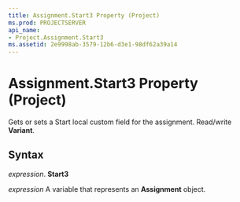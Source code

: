 ```yaml
---
title: Assignment.Start3 Property (Project)
ms.prod: PROJECTSERVER
api_name:
- Project.Assignment.Start3
ms.assetid: 2e9998ab-3579-12b6-d3e1-98df62a39a14
---
```



# Assignment.Start3 Property (Project)

Gets or sets a Start local custom field for the assignment. Read/write  **Variant**.


## Syntax

 _expression_. **Start3**

 _expression_ A variable that represents an **Assignment** object.


